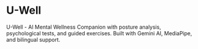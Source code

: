 # U-Well
U-Well - AI Mental Wellness Companion with posture analysis, psychological tests, and guided exercises. Built with Gemini AI, MediaPipe, and bilingual support.
